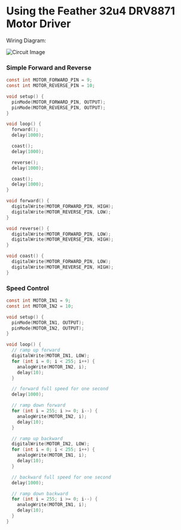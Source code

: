 # Using the Feather 32u4 DRV8871 Motor Driver

Wiring Diagram:

![Circuit Image](https://github.com/brysonian/ucla-152-tangible-media/raw/master/Shift_In_Internet_Keyboard/TrinketM0_Shift_In.png)



### Simple Forward and Reverse

```c
const int MOTOR_FORWARD_PIN = 9;
const int MOTOR_REVERSE_PIN = 10;

void setup() {
  pinMode(MOTOR_FORWARD_PIN, OUTPUT);
  pinMode(MOTOR_REVERSE_PIN, OUTPUT);
}

void loop() {
  forward();
  delay(1000);

  coast();
  delay(1000);

  reverse();
  delay(1000);

  coast();
  delay(1000);
}

void forward() {
  digitalWrite(MOTOR_FORWARD_PIN, HIGH);
  digitalWrite(MOTOR_REVERSE_PIN, LOW);
}

void reverse() {
  digitalWrite(MOTOR_FORWARD_PIN, LOW);
  digitalWrite(MOTOR_REVERSE_PIN, HIGH);
}

void coast() {
  digitalWrite(MOTOR_FORWARD_PIN, LOW);
  digitalWrite(MOTOR_REVERSE_PIN, HIGH);
}


```



### Speed Control

```c
const int MOTOR_IN1 = 9;
const int MOTOR_IN2 = 10;

void setup() {
  pinMode(MOTOR_IN1, OUTPUT);
  pinMode(MOTOR_IN2, OUTPUT);
}

void loop() {
  // ramp up forward
  digitalWrite(MOTOR_IN1, LOW);
  for (int i = 0; i < 255; i++) {
    analogWrite(MOTOR_IN2, i);
    delay(10);
  }

  // forward full speed for one second
  delay(1000);

  // ramp down forward
  for (int i = 255; i >= 0; i--) {
    analogWrite(MOTOR_IN2, i);
    delay(10);
  }

  // ramp up backward
  digitalWrite(MOTOR_IN2, LOW);
  for (int i = 0; i < 255; i++) {
    analogWrite(MOTOR_IN1, i);
    delay(10);
  }

  // backward full speed for one second
  delay(1000);

  // ramp down backward
  for (int i = 255; i >= 0; i--) {
    analogWrite(MOTOR_IN1, i);
    delay(10);
  }
}

```

